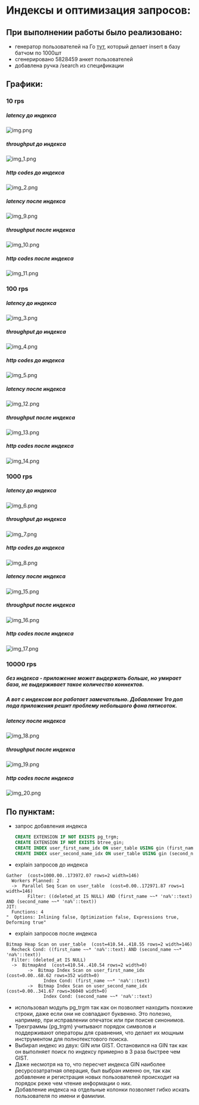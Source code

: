 # Индексы и оптимизация запросов:

## При выполнении работы было реализовано: 

- генератор пользователей на Го [тут](../../cmd/users-generator), который делает insert в базу батчом по 1000шт
- сгенерировано 5828459 анкет пользователей
- добавлена ручка /search из спецификации

## Графики:

###  10 rps

##### latency до индекса
![img.png](https://github.com/syth0le/social-network/blob/main/docs/2hw/img.png)
##### throughput до индекса
![img_1.png](https://github.com/syth0le/social-network/blob/main/docs/2hw/img_1.png)
##### http codes до индекса
![img_2.png](https://github.com/syth0le/social-network/blob/main/docs/2hw/img_2.png)
##### latency после индекса
![img_9.png](https://github.com/syth0le/social-network/blob/main/docs/2hw/img_9.png)
##### throughput после индекса
![img_10.png](https://github.com/syth0le/social-network/blob/main/docs/2hw/img_10.png)
##### http codes после индекса
![img_11.png](https://github.com/syth0le/social-network/blob/main/docs/2hw/img_11.png)

###  100 rps

##### latency до индекса
![img_3.png](https://github.com/syth0le/social-network/blob/main/docs/2hw/img_3.png)
##### throughput до индекса
![img_4.png](https://github.com/syth0le/social-network/blob/main/docs/2hw/img_4.png)
##### http codes до индекса
![img_5.png](https://github.com/syth0le/social-network/blob/main/docs/2hw/img_5.png)
##### latency после индекса
![img_12.png](https://github.com/syth0le/social-network/blob/main/docs/2hw/img_12.png)
##### throughput после индекса
![img_13.png](https://github.com/syth0le/social-network/blob/main/docs/2hw/img_13.png)
##### http codes после индекса
![img_14.png](https://github.com/syth0le/social-network/blob/main/docs/2hw/img_14.png)

###  1000 rps

##### latency до индекса
![img_6.png](https://github.com/syth0le/social-network/blob/main/docs/2hw/img_6.png)
##### throughput до индекса
![img_7.png](https://github.com/syth0le/social-network/blob/main/docs/2hw/img_7.png)
##### http codes до индекса
![img_8.png](https://github.com/syth0le/social-network/blob/main/docs/2hw/img_8.png)
##### latency после индекса
![img_15.png](https://github.com/syth0le/social-network/blob/main/docs/2hw/img_15.png)
##### throughput после индекса
![img_16.png](https://github.com/syth0le/social-network/blob/main/docs/2hw/img_16.png)
##### http codes после индекса
![img_17.png](https://github.com/syth0le/social-network/blob/main/docs/2hw/img_17.png)

###  10000 rps

##### без индекса - приложение может выдержать больше, но умирает база, не выдерживает такое количество коннектов.
##### А вот с индексом все работает замечательно. Добавление 1го доп пода приложения решит проблему небольшого фона пятисоток.

##### latency после индекса
![img_18.png](https://github.com/syth0le/social-network/blob/main/docs/2hw/img_18.png)
##### throughput после индекса
![img_19.png](https://github.com/syth0le/social-network/blob/main/docs/2hw/img_19.png)
##### http codes после индекса
![img_20.png](https://github.com/syth0le/social-network/blob/main/docs/2hw/img_20.png)


## По пунктам:
- запрос добавления индекса
    ```sql
    CREATE EXTENSION IF NOT EXISTS pg_trgm;
    CREATE EXTENSION IF NOT EXISTS btree_gin;
    CREATE INDEX user_first_name_idx ON user_table USING gin (first_name gin_trgm_ops);
    CREATE INDEX user_second_name_idx ON user_table USING gin (second_name gin_trgm_ops);
    ```

- explain запросов до индекса
```
Gather  (cost=1000.00..173972.07 rows=2 width=146)
  Workers Planned: 2
  ->  Parallel Seq Scan on user_table  (cost=0.00..172971.87 rows=1 width=146)
        Filter: ((deleted_at IS NULL) AND (first_name ~~* 'na%'::text) AND (second_name ~~* 'na%'::text))
JIT:
  Functions: 4
"  Options: Inlining false, Optimization false, Expressions true, Deforming true"
```

- explain запросов после индекса
```
Bitmap Heap Scan on user_table  (cost=410.54..418.55 rows=2 width=146)
  Recheck Cond: ((first_name ~~* 'na%'::text) AND (second_name ~~* 'na%'::text))
  Filter: (deleted_at IS NULL)
  ->  BitmapAnd  (cost=410.54..410.54 rows=2 width=0)
        ->  Bitmap Index Scan on user_first_name_idx  (cost=0.00..68.62 rows=352 width=0)
              Index Cond: (first_name ~~* 'na%'::text)
        ->  Bitmap Index Scan on user_second_name_idx  (cost=0.00..341.67 rows=36040 width=0)
              Index Cond: (second_name ~~* 'na%'::text)
```

- использовал модуль pg_trgm так как он позволяет находить похожие строки, даже если они не совпадают буквенно. Это полезно, например, при исправлении опечаток или при поиске синонимов.
- Трехграммы (pg_trgm) учитывают порядок символов и поддерживают операторы для сравнения, что делает их мощным инструментом для полнотекстового поиска.
- Выбирал индекс из двух: GIN или GIST. Остановился на GIN так как он выполняет поиск по индексу примерно в 3 раза быстрее чем GIST.
- Даже несмотря на то, что пересчет индекса GIN наиболее ресурсозатратная операция, был выбран именно он, так как добавление и регистрация новых пользователей происходит на порядок реже чем чтение информации о них.
- Добавление индекса на отдельные колонки позволяет гибко искать пользователя по имени и фамилии.